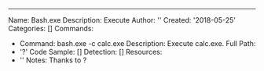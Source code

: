 ---
Name: Bash.exe
Description: Execute
Author: ''
Created: '2018-05-25'
Categories: []
Commands:
  - Command: bash.exe -c calc.exe
    Description: Execute calc.exe.
Full Path:
  - '?'
Code Sample: []
Detection: []
Resources:
  - ''
Notes: Thanks to ?

